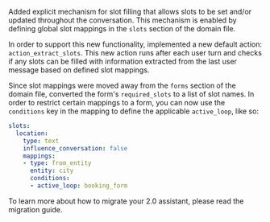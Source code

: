 Added explicit mechanism for slot filling that allows slots to be set and/or updated throughout the conversation. 
This mechanism is enabled by defining global slot mappings in the `slots` section of the domain file.

In order to support this new functionality, implemented a new default action: `action_extract_slots`. This new action runs after each user turn and checks if any slots can be filled with information extracted from the last user message based on defined slot mappings.

Since slot mappings were moved away from the `forms` section of the domain file, converted the form's `required_slots` to a list of slot names.
In order to restrict certain mappings to a form, you can now use the `conditions` key in the mapping to define the applicable `active_loop`, like so:
```yaml
slots:
  location:
    type: text
    influence_conversation: false
    mappings:
    - type: from_entity
      entity: city
      conditions:
      - active_loop: booking_form
```
To learn more about how to migrate your 2.0 assistant, please read the migration guide.
